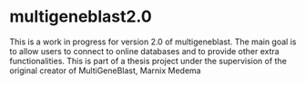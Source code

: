 # multigeneblast2.0
This is a work in progress for version 2.0 of multigeneblast. The main goal is to allow users to connect to online databases and to provide other extra functionalities. This is part of a thesis project under the supervision of the original creator of MultiGeneBlast, Marnix Medema
